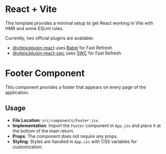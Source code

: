 # React + Vite

This template provides a minimal setup to get React working in Vite with HMR and some ESLint rules.

Currently, two official plugins are available:

- [@vitejs/plugin-react](https://github.com/vitejs/vite-plugin-react/blob/main/packages/plugin-react/README.md) uses [Babel](https://babeljs.io/) for Fast Refresh
- [@vitejs/plugin-react-swc](https://github.com/vitejs/vite-plugin-react-swc) uses [SWC](https://swc.rs/) for Fast Refresh

# Footer Component

This component provides a footer that appears on every page of the application.

## Usage

- **File Location**: `src/components/Footer.jsx`.
- **Implementation**: Import the `Footer` component in `App.jsx` and place it at the bottom of the main return.
- **Props**: The component does not require any props.
- **Styling**: Styles are handled in `App.css` with CSS variables for customization.
